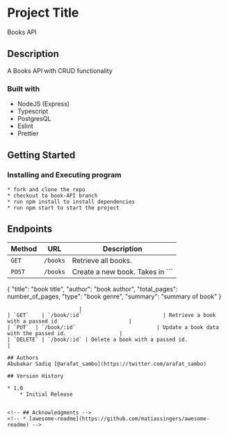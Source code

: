 # Project Title

Books API

## Description

A Books API with CRUD functionality

### Built with

* NodeJS (Express) 
* Typescript
* PostgresQL
* Eslint
* Prettier

## Getting Started
### Installing and Executing program

```
* fork and clone the repo
* checkout to book-API branch
* run npm install to install dependencies
* run npm start to start the project
```

## Endpoints
| Method   | URL                                      | Description                              | 
| -------- | ---------------------------------------- | ---------------------------------------- | 
| `GET`    | `/books`                             | Retrieve all books.                      |
| `POST`   | `/books`                             | Create a new book. Takes in ```
{
	"title": "book title",
	"author": "book author",
	"total_pages": number_of_pages,
	"type": "book genre",
	"summary": "summary of book"
}
```
                       | 
| `GET`    | `/book/:id`                          | Retrieve a book with a passed id                       |
| `PUT`  | `/book/:id`                          | Update a book data with the passed id.                 |
| `DELETE` | `/book/:id` | Delete a book with a passed id.                    |

## Authors
Abubakar Sadiq [@arafat_sambo](https://twitter.com/arafat_sambo)

## Version History

* 1.0
    * Initial Release


<!-- ## Acknowledgments -->
<!-- * [awesome-readme](https://github.com/matiassingers/awesome-readme) -->
